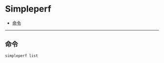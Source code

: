 # Simpleperf

<!-- vim-markdown-toc GFM -->

* [命令](#命令)

<!-- vim-markdown-toc -->

---

## 命令

```zsh
simpleperf list
```
